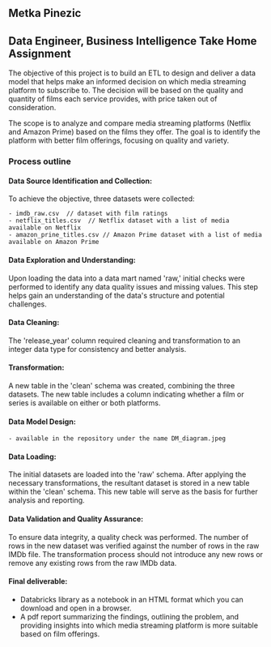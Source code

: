 ## Metka Pinezic 
## Data Engineer, Business Intelligence Take Home Assignment  


The objective of this project is to build an ETL to design and deliver a data model that helps make an informed decision on which media streaming platform to subscribe to. The decision will be based on the quality and quantity of films each service provides, with price taken out of consideration.

The scope is to analyze and compare media streaming platforms (Netflix and Amazon Prime) based on the films they offer. The goal is to identify the 
platform with better film offerings, focusing on quality and variety.


### Process outline

#### Data Source Identification and Collection:

  To achieve the objective, three datasets were collected:

    - imdb_raw.csv  // dataset with film ratings
    - netflix_titles.csv  // Netflix dataset with a list of media available on Netflix
    - amazon_prine_titles.csv // Amazon Prime dataset with a list of media available on Amazon Prime

#### Data Exploration and Understanding:

  Upon loading the data into a data mart named 'raw,' initial checks were performed to identify any data quality issues and missing values. This step   helps gain an understanding of the data's structure and potential challenges.

#### Data Cleaning:

  The 'release_year' column required cleaning and transformation to an integer data type for consistency and better analysis.

#### Transformation:

  A new table in the 'clean' schema was created, combining the three datasets. The new table includes a column indicating whether a film or series is available on either or both platforms.

#### Data Model Design:

    - available in the repository under the name DM_diagram.jpeg

#### Data Loading:

  The initial datasets are loaded into the 'raw' schema. After applying the necessary transformations, the resultant dataset is stored in a new table within the 'clean' schema. This new table will serve as the basis for further analysis and reporting.

#### Data Validation and Quality Assurance:

  To ensure data integrity, a quality check was performed. The number of rows in the new dataset was verified against the number of rows in the raw IMDb file. The transformation process should not introduce any new rows or remove any existing rows from the raw IMDb data.

#### Final deliverable:

- Databricks library as a notebook in an HTML format which you can download and open in a browser.
- A pdf report summarizing the findings, outlining the problem, and providing insights into which media streaming platform is more suitable based on film offerings.
